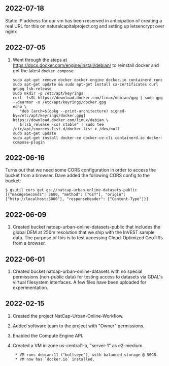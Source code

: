 ## 2022-07-18

Static IP address for our vm has been reserved in anticipation of creating a real URL for this on naturalcapitalproject.org and setting up letsencrypt over nginx

## 2022-07-05

1. Went through the steps at https://docs.docker.com/engine/install/debian/ to reinstall docker and get the latest `docker compose`:
   ```
   sudo apt-get remove docker docker-engine docker.io containerd runc
   sudo apt-get update && sudo apt-get install ca-certificates curl gnupg lsb-release
   sudo mkdir -p /etc/apt/keyrings
   curl -fsSL https://download.docker.com/linux/debian/gpg | sudo gpg --dearmor -o /etc/apt/keyrings/docker.gpg
   echo \
      "deb [arch=$(dpkg --print-architecture) signed-by=/etc/apt/keyrings/docker.gpg] https://download.docker.com/linux/debian \
      $(lsb_release -cs) stable" | sudo tee /etc/apt/sources.list.d/docker.list > /dev/null
   sudo apt-get update
   sudo apt-get install docker-ce docker-ce-cli containerd.io docker-compose-plugin
   ```
   
   
## 2022-06-16

Turns out that we need some CORS configuration in order to access the bucket
from a browser.  Dave added the following CORS config to the bucket:

```shell
$ gsutil cors get gs://natcap-urban-online-datasets-public
[{"maxAgeSeconds": 3600, "method": ["GET"], "origin": ["http://localhost:3000"], "responseHeader": ["Content-Type"]}]
```

## 2022-06-09

1. Created bucket natcap-urban-online-datasets-public that includes the global
   DEM at 250m resolution that we ship with the InVEST sample data.  The
   purpose of this is to test accessing Cloud-Optimized GeoTiffs from a
   browser.

## 2022-06-01

1. Created bucket natcap-urban-online-datasets with no special permissions
   (non-public data) for testing access to datasets via GDAL's virtual
   filesystem interfaces.  A few files have been uploaded for experimentation.

## 2022-02-15

1. Created the project NatCap-Urban-Online-Workflow.
2. Added software team to the project with "Owner" permissions.
2. Enabled the Compute Engine API.
3. Created a VM in zone us-central1-a, "server-1" as e2-medium.

        * VM runs debian:11 ("bullseye"), with balanced storage @ 50GB.
        * VM now has `docker.io` installed.
